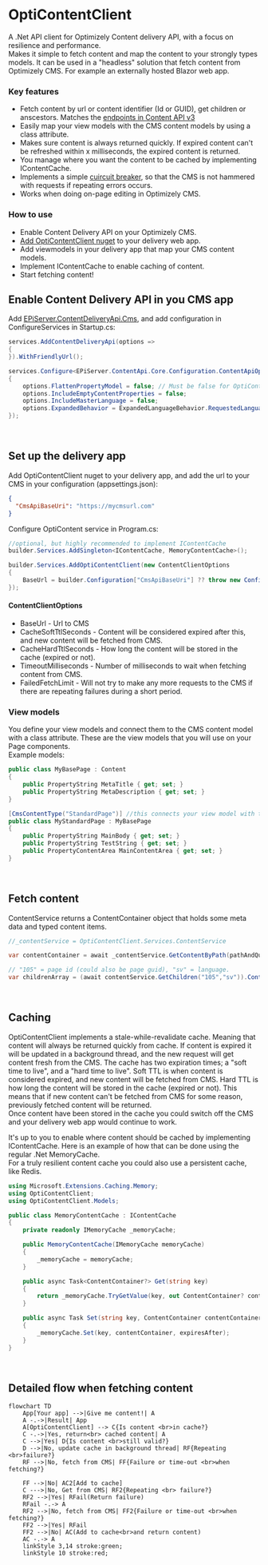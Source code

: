 # OptiContentClient

A .Net API client for Optimizely Content delivery API, with a focus on resilience and performance.<br>
Makes it simple to fetch content and map the content to your strongly types models. It can be used in a "headless" solution that fetch content from Optimizely CMS. For example an externally hosted Blazor web app. 

### Key features
* Fetch content by url or content identifier (Id or GUID), get children or anscestors. Matches the [endpoints in Content API v3](https://docs.developers.optimizely.com/content-management-system/v1.5.0-content-delivery-api/reference/content_getbycontentidentifier)
* Easily map your view models with the CMS content models by using a class attribute.
* Makes sure content is always returned quickly. If expired content can't be refreshed within x milliseconds, the expired content is returned.
* You manage where you want the content to be cached by implementing IContentCache.
* Implements a simple [cuircuit breaker](https://en.wikipedia.org/wiki/Circuit_breaker_design_pattern), so that the CMS is not hammered with requests if repeating errors occurs.
* Works when doing on-page editing in Optimizely CMS. 
  
### How to use
* Enable Content Delivery API on your Optimizely CMS.
* [Add OptiContentClient nuget](https://nuget.optimizely.com/package/?id=OptiContentClient) to your delivery web app.
* Add viewmodels in your delivery app that map your CMS content models.
* Implement IContentCache to enable caching of content.
* Start fetching content!


## Enable Content Delivery API in you CMS app
Add [EPiServer.ContentDeliveryApi.Cms](https://docs.developers.optimizely.com/content-management-system/v1.5.0-content-delivery-api/docs/quick-start), and add configuration in ConfigureServices in Startup.cs:
```csharp
services.AddContentDeliveryApi(options =>
{
}).WithFriendlyUrl();

services.Configure<EPiServer.ContentApi.Core.Configuration.ContentApiOptions>(options =>
{
    options.FlattenPropertyModel = false; // Must be false for OptiContent to work
    options.IncludeEmptyContentProperties = false;
    options.IncludeMasterLanguage = false;
    options.ExpandedBehavior = ExpandedLanguageBehavior.RequestedLanguage;
});
```

<br>

## Set up the delivery app
Add OptiContentClient nuget to your delivery app, and add the url to your CMS in your configuration (appsettings.json):
```json
{
  "CmsApiBaseUri": "https://mycmsurl.com"
}
```
Configure OptiContent service in Program.cs:
```csharp
//optional, but highly recommended to implement IContentCache  
builder.Services.AddSingleton<IContentCache, MemoryContentCache>(); 

builder.Services.AddOptiContentClient(new ContentClientOptions
{
    BaseUrl = builder.Configuration["CmsApiBaseUri"] ?? throw new ConfigurationErrorsException("Missing CmsApiBaseUri in configuration.")
});
```
#### ContentClientOptions
* BaseUrl - Url to CMS
* CacheSoftTtlSeconds - Content will be considered expired after this, and new content will be fetched from CMS.
* CacheHardTtlSeconds - How long the content will be stored in the cache (expired or not).
* TimeoutMilliseconds - Number of milliseconds to wait when fetching content from CMS.
* FailedFetchLimit - Will not try to make any more requests to the CMS if there are repeating failures during a short period.


### View models
You define your view models and connect them to the CMS content model with a class attribute.
These are the view models that you will use on your Page components.<br/>
Example models:
```csharp
public class MyBasePage : Content
{
    public PropertyString MetaTitle { get; set; }
    public PropertyString MetaDescription { get; set; }
}

[CmsContentType("StandardPage")] //this connects your view model with the CMS page type called "StandardPage"
public class MyStandardPage : MyBasePage
{
    public PropertyString MainBody { get; set; }
    public PropertyString TestString { get; set; }
    public PropertyContentArea MainContentArea { get; set; }
}
```
<br>

## Fetch content
ContentService returns a ContentContainer object that holds some meta data and typed content items. 
````csharp
//_contentService = OptiContentClient.Services.ContentService

var contentContainer = await _contentService.GetContentByPath(pathAndQuery);

// "105" = page id (could also be page guid), "sv" = language.
var childrenArray = (await contentService.GetChildren("105","sv")).Content 
````
<br>

## Caching
OptiContentClient implements a stale-while-revalidate cache. Meaning that content will always be returned quickly from cache. If content is expired it will be updated in a background thread, and the new request will get content fresh from the CMS.
The cache has two expiration times; a "soft time to live", and a "hard time to live". Soft TTL is when content is considered expired, and new content will be fetched from CMS. Hard TTL is how long the content will be stored in the cache (expired or not). This means that if new content can't be fetched from CMS for some reason, previously fetched content will be returned.<br>
Once content have been stored in the cache you could switch off the CMS and your delivery web app would continue to work.  

It's up to you to enable where content should be cached by implementing IContentCache. Here is an example of how that can be done using the regular .Net MemoryCache. <br>
For a truly resilient content cache you could also use a persistent cache, like Redis.
```csharp
using Microsoft.Extensions.Caching.Memory;
using OptiContentClient;
using OptiContentClient.Models;

public class MemoryContentCache : IContentCache
{
    private readonly IMemoryCache _memoryCache;

    public MemoryContentCache(IMemoryCache memoryCache)
    {
        _memoryCache = memoryCache;
    }

    public async Task<ContentContainer?> Get(string key)
    {
        return _memoryCache.TryGetValue(key, out ContentContainer? contentContainer) ? contentContainer : null;
    }

    public async Task Set(string key, ContentContainer contentContainer, TimeSpan expiresAfter)
    {
        _memoryCache.Set(key, contentContainer, expiresAfter);
    }
}                           
```
<br>

## Detailed flow when fetching content
```mermaid
flowchart TD
    App[Your app] -->|Give me content!| A 
    A -.->|Result| App
    A[OptiContentClient] --> C{Is content <br>in cache?}
    C -.->|Yes, return<br> cached content| A
    C -->|Yes| D{Is content <br>still valid?}
    D -->|No, update cache in background thread| RF{Repeating <br>failure?}
    RF -->|No, fetch from CMS| FF{Failure or time-out <br>when fetching?}
   
    FF -->|No| AC2[Add to cache]
    C --->|No, Get from CMS| RF2{Repeating <br> failure?}
    RF2 -->|Yes| RFail(Return failure) 
    RFail -.-> A
    RF2 -->|No, fetch from CMS| FF2{Failure or time-out <br>when fetching?} 
    FF2 -->|Yes| RFail 
    FF2 -->|No| AC(Add to cache<br>and return content)
    AC -.-> A
    linkStyle 3,14 stroke:green;
    linkStyle 10 stroke:red;
```

